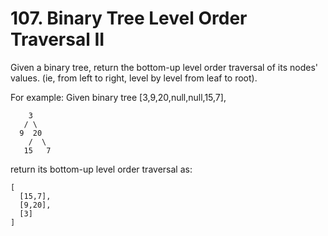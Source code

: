 # 107. Binary Tree Level Order Traversal II


Given a binary tree, return the bottom-up level order traversal of its nodes' values. (ie, from left to right, level by level from leaf to root).

For example:
Given binary tree [3,9,20,null,null,15,7],
```
    3
   / \
  9  20
    /  \
   15   7
   ```
return its bottom-up level order traversal as:
```
[
  [15,7],
  [9,20],
  [3]
]
```
